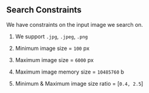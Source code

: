 ## Search Constraints

We have constraints on the input image we search on. 

1. We support `.jpg`, `.jpeg`, `.png`

2. Minimum image size = `100` px

3. Maximum image size = `6000` px

4. Maximum image memory size = `10485760` b

5. Minimum & Maximum image size ratio = [`0.4, 2.5`]

